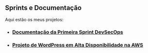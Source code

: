 ## Sprints e Documentação

Aqui estão os meus projetos:

- ### [Documentação da Primeira Sprint DevSecOps](Primeira%20Sprint%20DevSecOps-%20Projeto%20Linux/README.md)

* ### [Projeto de WordPress em Alta Disponibilidade na AWS](./Projeto%20Wordpress%20AWS/README.md)

